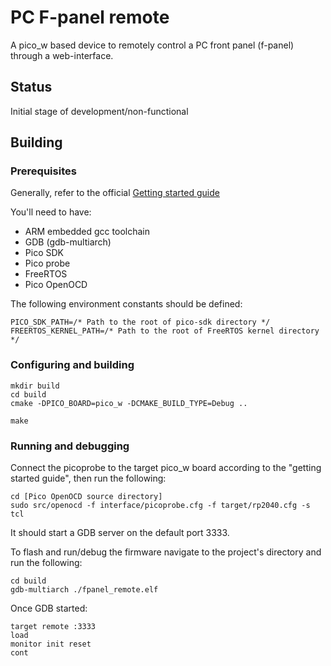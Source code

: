 # PC F-panel remote

A pico_w based device to remotely control a PC front panel (f-panel) through a web-interface.

## Status

Initial stage of development/non-functional


## Building

### Prerequisites 

Generally, refer to the official [Getting started guide](https://datasheets.raspberrypi.com/pico/getting-started-with-pico.pdf)

You'll need to have:

- ARM embedded gcc toolchain
- GDB (gdb-multiarch)
- Pico SDK
- Pico probe
- FreeRTOS
- Pico OpenOCD

The following environment constants should be defined:
```
PICO_SDK_PATH=/* Path to the root of pico-sdk directory */
FREERTOS_KERNEL_PATH=/* Path to the root of FreeRTOS kernel directory */
```

### Configuring and building

```
mkdir build
cd build
cmake -DPICO_BOARD=pico_w -DCMAKE_BUILD_TYPE=Debug ..

make
```

### Running and debugging

Connect the picoprobe to the target pico_w board according to the "getting started guide", then run the following:

```
cd [Pico OpenOCD source directory]
sudo src/openocd -f interface/picoprobe.cfg -f target/rp2040.cfg -s tcl
```
It should start a GDB server on the default port 3333.

To flash and run/debug the firmware navigate to the project's directory and run the following: 
```
cd build
gdb-multiarch ./fpanel_remote.elf
```
Once GDB started:
```
target remote :3333
load
monitor init reset
cont
```
